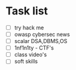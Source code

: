# Task list

- [ ] try hack me
- [ ] owasp cybersec news
- [ ] scalar DSA,DBMS,OS
- [ ] 1nf1n1ty - CTF's
- [ ] class video's
- [ ] soft skills
